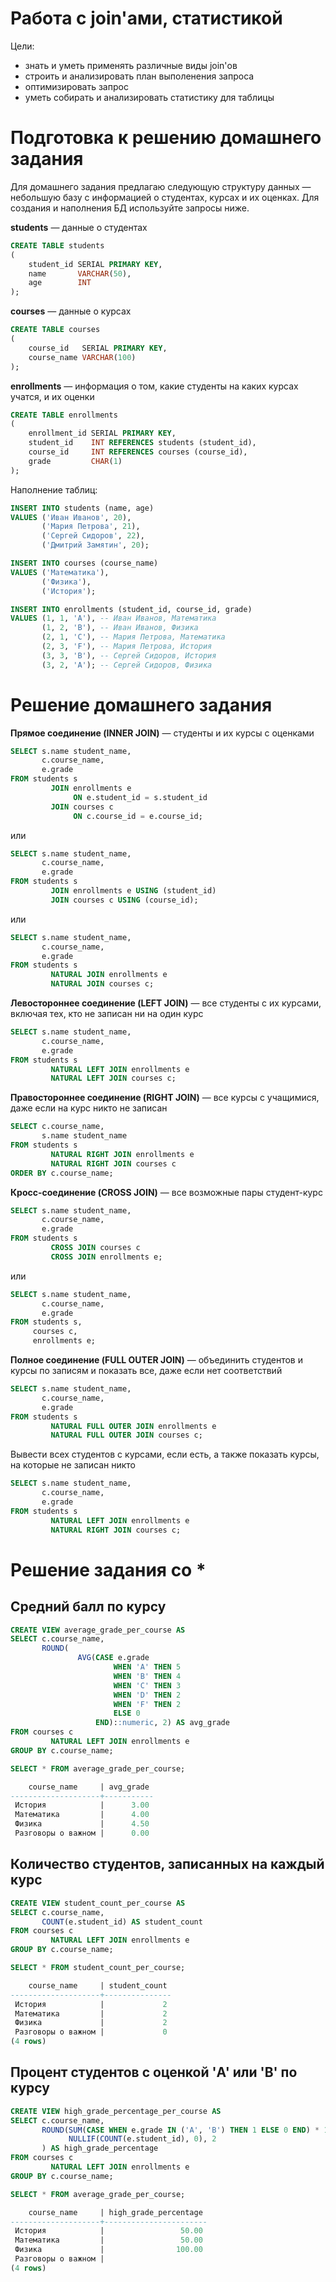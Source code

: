# Работа с join'ами, статистикой

Цели:

* знать и уметь применять различные виды join'ов
* строить и анализировать план выполенения запроса
* оптимизировать запрос
* уметь собирать и анализировать статистику для таблицы

# Подготовка к решению домашнего задания

Для домашнего задания предлагаю следующую структуру данных — небольшую базу с информацией о студентах, курсах и их оценках. Для создания
и наполнения БД используйте запросы ниже.

**students** — данные о студентах

```sql
CREATE TABLE students
(
    student_id SERIAL PRIMARY KEY,
    name       VARCHAR(50),
    age        INT
);
```

**courses** — данные о курсах

```sql
CREATE TABLE courses
(
    course_id   SERIAL PRIMARY KEY,
    course_name VARCHAR(100)
);
```

**enrollments** — информация о том, какие студенты на каких курсах учатся, и их оценки

```sql
CREATE TABLE enrollments
(
    enrollment_id SERIAL PRIMARY KEY,
    student_id    INT REFERENCES students (student_id),
    course_id     INT REFERENCES courses (course_id),
    grade         CHAR(1)
);
```

Наполнение таблиц:

```sql
INSERT INTO students (name, age)
VALUES ('Иван Иванов', 20),
       ('Мария Петрова', 21),
       ('Сергей Сидоров', 22),
       ('Дмитрий Замятин', 20);

INSERT INTO courses (course_name)
VALUES ('Математика'),
       ('Физика'),
       ('История');

INSERT INTO enrollments (student_id, course_id, grade)
VALUES (1, 1, 'A'), -- Иван Иванов, Математика
       (1, 2, 'B'), -- Иван Иванов, Физика
       (2, 1, 'C'), -- Мария Петрова, Математика
       (2, 3, 'F'), -- Мария Петрова, История
       (3, 3, 'B'), -- Сергей Сидоров, История
       (3, 2, 'A'); -- Сергей Сидоров, Физика
```

# Решение домашнего задания

**Прямое соединение (INNER JOIN)** — студенты и их курсы с оценками

```sql
SELECT s.name student_name,
       c.course_name,
       e.grade
FROM students s
         JOIN enrollments e
              ON e.student_id = s.student_id
         JOIN courses c
              ON c.course_id = e.course_id;
```

или

```sql
SELECT s.name student_name,
       c.course_name,
       e.grade
FROM students s
         JOIN enrollments e USING (student_id)
         JOIN courses c USING (course_id);
```

или

```sql
SELECT s.name student_name,
       c.course_name,
       e.grade
FROM students s
         NATURAL JOIN enrollments e
         NATURAL JOIN courses c;
```

**Левостороннее соединение (LEFT JOIN)** — все студенты с их курсами, включая тех, кто не записан ни на один курс

```sql
SELECT s.name student_name,
       c.course_name,
       e.grade
FROM students s
         NATURAL LEFT JOIN enrollments e
         NATURAL LEFT JOIN courses c;
```

**Правостороннее соединение (RIGHT JOIN)** — все курсы с учащимися, даже если на курс никто не записан

```sql
SELECT c.course_name,
       s.name student_name
FROM students s
         NATURAL RIGHT JOIN enrollments e
         NATURAL RIGHT JOIN courses c
ORDER BY c.course_name;
```

**Кросс-соединение (CROSS JOIN)** — все возможные пары студент-курс

```sql
SELECT s.name student_name,
       c.course_name,
       e.grade
FROM students s
         CROSS JOIN courses c
         CROSS JOIN enrollments e;
```

или

```sql
SELECT s.name student_name,
       c.course_name,
       e.grade
FROM students s,
     courses c,
     enrollments e;
```

**Полное соединение (FULL OUTER JOIN)** — объединить студентов и курсы по записям и показать все, даже если нет соответствий

```sql
SELECT s.name student_name,
       c.course_name,
       e.grade
FROM students s
         NATURAL FULL OUTER JOIN enrollments e
         NATURAL FULL OUTER JOIN courses c;
```

Вывести всех студентов с курсами, если есть, а также показать курсы, на которые не записан никто

```sql
SELECT s.name student_name,
       c.course_name,
       e.grade
FROM students s
         NATURAL LEFT JOIN enrollments e
         NATURAL RIGHT JOIN courses c;
```

# Решение задания со *

## Средний балл по курсу

```sql
CREATE VIEW average_grade_per_course AS
SELECT c.course_name,
       ROUND(
               AVG(CASE e.grade
                       WHEN 'A' THEN 5
                       WHEN 'B' THEN 4
                       WHEN 'C' THEN 3
                       WHEN 'D' THEN 2
                       WHEN 'F' THEN 2
                       ELSE 0
                   END)::numeric, 2) AS avg_grade
FROM courses c
         NATURAL LEFT JOIN enrollments e
GROUP BY c.course_name;
```

```sql
SELECT * FROM average_grade_per_course;

    course_name     | avg_grade 
--------------------+-----------
 История            |      3.00
 Математика         |      4.00
 Физика             |      4.50
 Разговоры о важном |      0.00
```

## Количество студентов, записанных на каждый курс

```sql
CREATE VIEW student_count_per_course AS
SELECT c.course_name,
       COUNT(e.student_id) AS student_count
FROM courses c
         NATURAL LEFT JOIN enrollments e
GROUP BY c.course_name;
```

```sql
SELECT * FROM student_count_per_course;

    course_name     | student_count 
--------------------+---------------
 История            |             2
 Математика         |             2
 Физика             |             2
 Разговоры о важном |             0
(4 rows)
```

## Процент студентов с оценкой 'A' или 'B' по курсу

```sql
CREATE VIEW high_grade_percentage_per_course AS
SELECT c.course_name,
       ROUND(SUM(CASE WHEN e.grade IN ('A', 'B') THEN 1 ELSE 0 END) * 100.0 /
             NULLIF(COUNT(e.student_id), 0), 2
       ) AS high_grade_percentage
FROM courses c
         NATURAL LEFT JOIN enrollments e
GROUP BY c.course_name;
```

```sql
SELECT * FROM average_grade_per_course;

    course_name     | high_grade_percentage 
--------------------+-----------------------
 История            |                 50.00
 Математика         |                 50.00
 Физика             |                100.00
 Разговоры о важном |                      
(4 rows)
```

